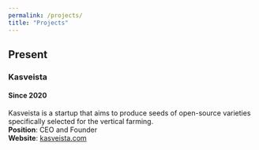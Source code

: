 ```yaml
---
permalink: /projects/
title: "Projects"
---
```

## Present
### Kasveista
#### Since 2020
Kasveista is a startup that aims to produce seeds of open-source varieties specifically selected for the vertical farming. \
**Position**: CEO and Founder \
**Website**: [kasveista.com](https://www.kasveista.com)
        
      

